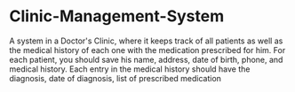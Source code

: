 # Clinic-Management-System
A system in a Doctor's Clinic, where it keeps track of all patients as well as the medical history of each one with the medication prescribed for him. For each patient, you should save his name, address, date of birth, phone, and medical history. Each entry in the medical history should have the diagnosis, date of diagnosis, list of prescribed medication
